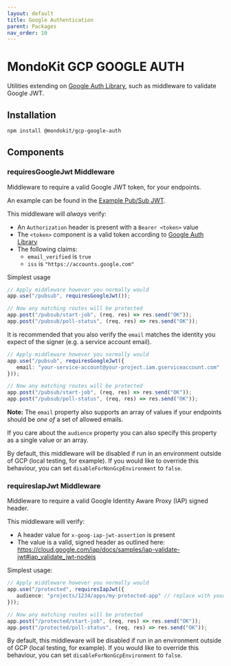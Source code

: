 ```yaml
---
layout: default
title: Google Authentication
parent: Packages
nav_order: 10
---
```


# MondoKit GCP GOOGLE AUTH

Utilities extending on [Google Auth Library](https://github.com/googleapis/google-auth-library-nodejs#readme), such as middleware to validate Google JWT.

## Installation

```sh
npm install @mondokit/gcp-google-auth
```

## Components

### requiresGoogleJwt Middleware
Middleware to require a valid Google JWT token, for your endpoints. 

An example can be found in the [Example Pub/Sub JWT](https://cloud.google.com/pubsub/docs/push#jwt_format).

This middleware will _always_ verify:
 - An `Authorization` header is present with a `Bearer <token>` value
 - The `<token>` component is a valid token according to [Google Auth Library](https://github.com/googleapis/google-auth-library-nodejs#readme)
 - The following claims:
   - `email_verified` is `true`
   - `iss` is `"https://accounts.google.com"`

Simplest usage

```typescript
// Apply middleware however you normally would
app.use("/pubsub", requiresGoogleJwt());

// Now any matching routes will be protected
app.post("/pubsub/start-job", (req, res) => res.send("OK"));
app.post("/pubsub/poll-status", (req, res) => res.send("OK"));
```

It is recommended that you also verify the `email` matches the identity you expect of the signer (e.g. a service account email).

```typescript
// Apply middleware however you normally would
app.use("/pubsub", requiresGoogleJwt({
   email: "your-service-account@your-project.iam.gserviceaccount.com"
}));

// Now any matching routes will be protected
app.post("/pubsub/start-job", (req, res) => res.send("OK"));
app.post("/pubsub/poll-status", (req, res) => res.send("OK"));
```

**Note:** The `email` property also supports an array of values if your endpoints should be _one of_ a set of allowed emails.

If you care about the `audience` property you can also specify this property as a single value or an array.

By default, this middleware will be disabled if run in an environment outside of GCP (local testing, for example). If you would like to override
this behaviour, you can set `disableForNonGcpEnvironment` to `false`.


### requiresIapJwt Middleware
Middleware to require a valid Google Identity Aware Proxy (IAP) signed header.

This middleware will verify:
- A header value for `x-goog-iap-jwt-assertion` is present
- The value is a valid, signed header as outlined here: https://cloud.google.com/iap/docs/samples/iap-validate-jwt#iap_validate_jwt-nodejs

Simplest usage:

```typescript
// Apply middleware however you normally would
app.use("/protected", requiresIapJwt({
   audience: "projects/1234/apps/my-protected-app" // replace with your app's audience
}));

// Now any matching routes will be protected
app.post("/protected/start-job", (req, res) => res.send("OK"));
app.post("/protected/poll-status", (req, res) => res.send("OK"));
```

By default, this middleware will be disabled if run in an environment outside of GCP (local testing, for example). If you would like to override
this behaviour, you can set `disableForNonGcpEnvironment` to `false`.
